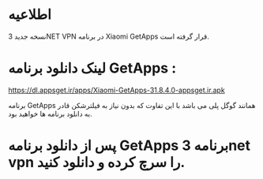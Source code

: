 # اطلاعیه
نسخه جدید 3NET VPN در برنامه Xiaomi GetApps قرار گرفته است.

# لینک دانلود برنامه GetApps : 
https://dl.appsget.ir/apps/Xiaomi-GetApps-31.8.4.0-appsget.ir.apk

برنامه GetApps همانند گوگل پلی می باشد با این تفاوت که بدون نیاز به فیلترشکن قادر به دانلود برنامه ها خواهید بود.

# پس از دانلود برنامه GetApps برنامه 3net vpn را سرچ کرده و دانلود کنید.

